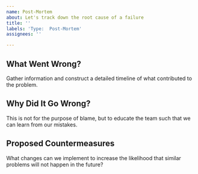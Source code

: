 ```yaml
---
name: Post-Mortem
about: Let's track down the root cause of a failure
title: ''
labels: 'Type:  Post-Mortem'
assignees: ''

---
```


## What Went Wrong?
Gather information and construct a detailed timeline of what contributed
to the problem.

## Why Did It Go Wrong?
This is not for the purpose of blame, but to educate the team such that
we can learn from our mistakes.

## Proposed Countermeasures
What changes can we implement to increase the likelihood that similar
problems will not happen in the future?
